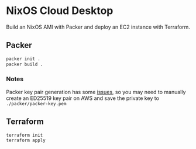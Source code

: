# NixOS Cloud Desktop

Build an NixOS AMI with Packer and deploy an EC2 instance with Terraform.

## Packer

```bash
packer init .
packer build .
```

### Notes

Packer key pair generation has some [issues](https://github.com/hashicorp/packer/issues/8609), so you may need to manually create an ED25519 key pair on AWS and save the private key to `./packer/packer-key.pem`

## Terraform

```bash
terraform init
terraform apply
```
